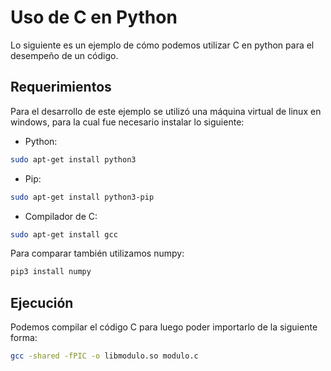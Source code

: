 # Uso de C en Python

Lo siguiente es un ejemplo de cómo podemos utilizar C en python para el desempeño de un código.

## Requerimientos

Para el desarrollo de este ejemplo se utilizó una máquina virtual de linux en windows, para la cual fue necesario instalar lo siguiente:

- Python:
```bash
sudo apt-get install python3
```
- Pip:
```bash
sudo apt-get install python3-pip
```
- Compilador de C:
```bash
sudo apt-get install gcc
```

Para comparar también utilizamos numpy:
```bash
pip3 install numpy
```

## Ejecución

Podemos compilar el código C para luego poder importarlo de la siguiente forma:

```bash
gcc -shared -fPIC -o libmodulo.so modulo.c
```